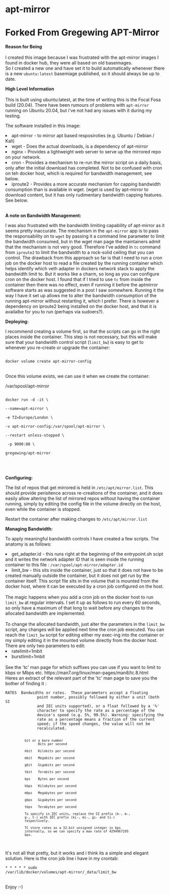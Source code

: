 # apt-mirror
# Forked From Gregewing APT-Mirror
<b>Reason for Being</b><br>
<br>I created this image because I was frustrated with the apt-mirror images I found in docker hub,  they were all based on old baseimages.  
So I created a new one and have set it to build automatically whenever there is a new <code>ubuntu:latest</code> basemiage published, so it should always be up to date.

<b>High Level Information</b><br>
<br>This is built using ubuntu:latest, at the time of writing this is the Focal Fosa build (20.04).  There have been rumours of problems with <code>apt-mirror</code> running on Ubuntu 20.04, but i've not had any issues with it during my testing.  

The software installed in this image:
<li>apt-mirror  -  to mirror apt based resposiroties (e.g. Ubuntu / Debian / Kali)</li>
<li>wget  -  Does the actual downloads, is a dependency of apt-mirror</li>
<li>nginx  -  Provides a lightweight web server to serve up the mirrored repo on your network.</li>
<li>cron  -  Provides a mechanism to re-run the mirror script on a daily basis, only after the initial download has completed. Not to be confused with cron on teh docker host, which is required for bandwidth management, see below.</li>
<li>iproute2  -  Provides a more accurate mechanism for capping bandwidth consumption than is available in wget. (wget is used by apt-mirror to download content, but it has only rudimentary bandwidth capping features. See below.</li>

<br><b>A note on Bandwidth Management:</b><br>

I was also frustrated with the bandwidth limiting capability of apt-mirror as it seems pretty inaccurate.  The mechanism in the <code>apt-mirror</code> app is to pass the responsability on to <code>wget</code> by passing it a command line parameter to limit the bandwidth consumed, but in the wget man page the maintainers admit that the mechanism is not very good.  Therefore I've added in <code>tc</code> command from <code>iproute2</code> to limit the bandwidth to a rock-solid ceiling that you can control.  The drawback from this approach so far is that I need to run a cron job on the docker host to read a file created by the running container which helps identify which veth adapter in dockers network stack to apply the bandwidth limit to. But it works like a charm, so long as you can configure cron on the docker host.  I found that if I tried to use <code>tc</code> from inside the container then there was no effect, even if running it before the aptmirror software starts as was suggested in a post I saw somewhere.  Running it the way I have it set up allows me to alter the bandwidth consumption of the running apt-mirror without restarting it, which I prefer.  There is however a dependency on iproute2 being installed on the docker host, and that it is availalbe for you to run (perhaps via sudoers?).

<b>Deploying:</b><br>

I recommend creating a volume first, so that the scripts can go in the right places inside the container.  This step is not necessary, but this will make sure that your bandwidth control script (<code>limit_bw</code>) is easy to get to whenever you re-create or upgrade the container:

<code>
docker volume create apt-mirror-config
</code><br>

Once this volume exists, we can use it when we create the container:

/var/spool/apt-mirror

<code>
docker run -d -it \<br>
--name=apt-mirror \<br>
-e TZ=Europe/London \<br>
-v apt-mirror-config:/var/spool/apt-mirror \<br>
--restart unless-stopped \<br>
 -p 9090:80 \<br>
gregewing/apt-mirror<br>
</code><br>

<br><b>Configuring:</b><br>

The list of repos that get mirrored is held in <code>/etc/apt/mirror.list</code>. This should provide perisitence across re-creations of the container, and it does easily allow altering the list of mirrored repos without having the container running, simply by editing the config file in the volume directly on the host, even while the container is stopped.

Restart the container after making changes to <code>/etc/apt/mirror.list</code>

<b>Managing Bandwidth:</b><br>

To apply meaningful bandwidth controls I have created a few scripts.  The anatomy is as follows:<br>
<li>get_adapter.id  -  this runs right at the beginning of the entrypoint.sh scipt and it writes the network adapter ID that is seen inside the running container to this file : <code>/var/spool/apt-mirror/adapter.id</code></li>
<li>limit_bw  -  this sits inside the container, just so that it does not have to be created manually outside the container, but it does not get run by the container itself.  This script file sits in the volume that is mounted from the docker host, where it can be executed by a cron job configured on the host.</li>
<br>
The magic happens when you add a cron job on the docker host to run <code>limit_bw</code> at regular intervals.  I set it up as follows to run every 60 seconds, so only have a maximum of that long to wait before any changes to the allocated bandwidth are implemented.  
<br><br>
To change the allocated bandwidth, just alter the parameters in the <code>limit_bw</code> script, any changes will be applied next time the cron job executed.  You can reach the <code>limit_bw</code> script for editing either my exec-ing into the container or my simply editing it in the mounted volume directly from the docker host.  There are only two parameters to edit:
<li>ratelimit=1mbit</li>
<li>burstlimit=1mbit</li>
<br>
See the 'tc' man page for which suffixes you can use if you want to limit to kbps or Mbps etc.  https://man7.org/linux/man-pages/man8/tc.8.html
<br>
Heres an extract of the relevant part of the 'tc' man page to save you the bother of finding it :
<br>
<code>
RATES  Bandwidths or rates.  These parameters accept a floating
              point number, possibly followed by either a unit (both SI
              and IEC units supported), or a float followed by a '%'
              character to specify the rate as a percentage of the
              device's speed (e.g. 5%, 99.5%). Warning: specifying the
              rate as a percentage means a fraction of the current
              speed; if the speed changes, the value will not be
              recalculated.

              bit or a bare number
                     Bits per second

              kbit   Kilobits per second

              mbit   Megabits per second

              gbit   Gigabits per second

              tbit   Terabits per second

              bps    Bytes per second

              kbps   Kilobytes per second

              mbps   Megabytes per second

              gbps   Gigabytes per second

              tbps   Terabytes per second

              To specify in IEC units, replace the SI prefix (k-, m-,
              g-, t-) with IEC prefix (ki-, mi-, gi- and ti-)
              respectively.

              TC store rates as a 32-bit unsigned integer in bps
              internally, so we can specify a max rate of 4294967295
              bps.
</code>
<br>
It's not all that pretty, but it works and i think its a simple and elegant solution.  Here is the cron job line i have in my crontab:<br>

<code>* * * * * sudo /var/lib/docker/volumes/apt-mirror/_data/limit_bw</code>

<br> Enjoy   :-)
